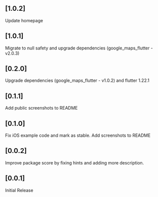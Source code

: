 ## [1.0.2]
Update homepage

## [1.0.1]
Migrate to null safety and upgrade dependencies  (google_maps_flutter - v2.0.3)

## [0.2.0]
Upgrade dependencies (google_maps_flutter - v1.0.2) and flutter 1.22.1

## [0.1.1]
Add public screenshots to README

## [0.1.0]
Fix iOS example code and mark as stable. Add screenshots to README

## [0.0.2]
Improve package score by fixing hints and adding more description.

## [0.0.1]
Initial Release